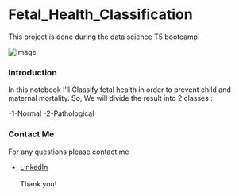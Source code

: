 # Fetal_Health_Classification
This project is done during the data science T5 bootcamp. 

![image](https://stream.org/wp-content/uploads/Scientist-Fetus-Embryo-healthy-Life-Baby-Science-Studies-900.jpg)



### Introduction

In this notebook I’ll Classify fetal health in order to prevent child and maternal mortality.
So, We will divide the result into 2 classes :


-1-Normal
-2-Pathological

### Contact Me

For any questions please contact me <br/>
- [LinkedIn](https://www.linkedin.com/in/bayan-ali-73bba815a)
<br/><br/>
Thank you!

